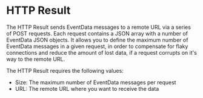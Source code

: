 # HTTP Result

The HTTP Result sends EventData messages to a remote URL via a series of POST requests.
Each request contains a JSON array with a number of EventData JSON objects.
It allows you to define the maximum number of EventData messages in a given request, in order to compensate for flaky connections and reduce the amount of lost data, if a request corrupts on it's way to the remote URL.  

The HTTP Result requires the following values:
* Size: The maximum number of EventData messages per request
* URL: The remote URL where you want to receive the data